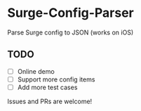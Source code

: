 # Surge-Config-Parser

Parse Surge config to JSON (works on iOS)

## TODO

- [ ] Online demo
- [ ] Support more config items
- [ ] Add more test cases

Issues and PRs are welcome!
